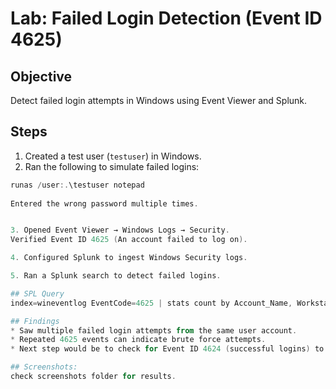# Lab: Failed Login Detection (Event ID 4625)

## Objective
Detect failed login attempts in Windows using Event Viewer and Splunk.

## Steps
1. Created a test user (`testuser`) in Windows.
2. Ran the following to simulate failed logins:

```powershell
runas /user:.\testuser notepad
   
Entered the wrong password multiple times.


3. Opened Event Viewer → Windows Logs → Security.
Verified Event ID 4625 (An account failed to log on).

4. Configured Splunk to ingest Windows Security logs.

5. Ran a Splunk search to detect failed logins.

## SPL Query
index=wineventlog EventCode=4625 | stats count by Account_Name, Workstation_Name, Source_Network_Address

## Findings
* Saw multiple failed login attempts from the same user account.
* Repeated 4625 events can indicate brute force attempts.
* Next step would be to check for Event ID 4624 (successful logins) to confirm compromise.

## Screenshots:
check screenshots folder for results.
